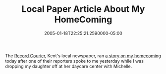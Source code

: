 ﻿---
title: Local Paper Article About My HomeComing
date: "2005-01-18T22:25:21.2590000-05:00"
description: The Record Courier, Kent's local newspaper, ran [a story on my
featuredImage: /img/default-post-image.jpg
---

The [Record Courier](http://www.recordpub.com/), Kent's local newspaper, ran [a story on my homecoming](http://www.recordpub.com/article.php?pathToFile=/archive/01182005/news/&file=_news2.txt&article=1&tD=01182005) today after one of their reporters spoke to me yesterday while I was dropping my daughter off at her daycare center with Michelle.

